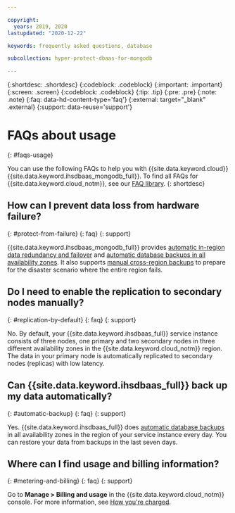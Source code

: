 ```yaml
---

copyright:
  years: 2019, 2020
lastupdated: "2020-12-22"

keywords: frequently asked questions, database

subcollection: hyper-protect-dbaas-for-mongodb

---
```


{:shortdesc: .shortdesc}
{:codeblock: .codeblock}
{:important: .important}
{:screen: .screen}
{:codeblock: .codeblock}
{:tip: .tip}
{:pre: .pre}
{:note: .note}
{:faq: data-hd-content-type='faq'}
{:external: target="_blank" .external}
{:support: data-reuse='support'}

# FAQs about usage
{: #faqs-usage}

You can use the following FAQs to help you with {{site.data.keyword.cloud}} {{site.data.keyword.ihsdbaas_mongodb_full}}. To find all FAQs for {{site.data.keyword.cloud_notm}}, see our [FAQ library](/docs/faqs).
{: shortdesc}

## How can I prevent data loss from hardware failure?
{: #protect-from-failure}
{: faq}
{: support}

{{site.data.keyword.ihsdbaas_mongodb_full}} provides [automatic in-region data redundancy and failover](/docs/hyper-protect-dbaas-for-mongodb?topic=hyper-protect-dbaas-for-mongodb-high-availability-disaster-recovery#in-region-redundancy-failover) and [automatic database backups in all availability zones](/docs/hyper-protect-dbaas-for-mongodb?topic=hyper-protect-dbaas-for-mongodb-high-availability-disaster-recovery#automatic-daily-backups). It also supports [manual cross-region backups](/docs/hyper-protect-dbaas-for-mongodb?topic=hyper-protect-dbaas-for-mongodb-high-availability-disaster-recovery#cross-region-backups) to prepare for the disaster scenario where the entire region fails.

## Do I need to enable the replication to secondary nodes manually?
{: #replication-by-default}
{: faq}
{: support}

No. By default, your {{site.data.keyword.ihsdbaas_full}} service instance consists of three nodes, one primary and two secondary nodes in three different availability zones in the {{site.data.keyword.cloud_notm}} region. The data in your primary node is automatically replicated to secondary nodes (replicas) with low latency.

## Can {{site.data.keyword.ihsdbaas_full}} back up my data automatically?
{: #automatic-backup}
{: faq}
{: support}

Yes. {{site.data.keyword.ihsdbaas_full}} does [automatic database backups](/docs/hyper-protect-dbaas-for-mongodb?topic=hyper-protect-dbaas-for-mongodb-high-availability-disaster-recovery#automatic-daily-backups) in all availability zones in the region of your service instance every day. You can restore your data from backups in the last seven days.

## Where can I find usage and billing information?
{: #metering-and-billing}
{: faq}
{: support}

Go to **Manage > Billing and usage** in the {{site.data.keyword.cloud_notm}} console. For more information, see [How you're charged](/docs/billing-usage?topic=billing-usage-charges).
